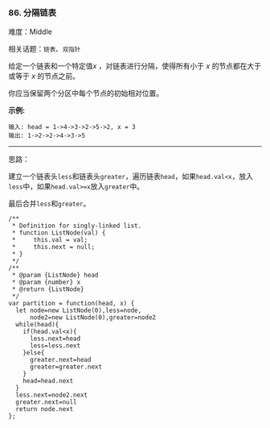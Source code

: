 ### 86. 分隔链表

难度：Middle

相关话题：`链表`、`双指针`

给定一个链表和一个特定值*x* ，对链表进行分隔，使得所有小于 *x*  的节点都在大于或等于 *x*  的节点之前。



你应当保留两个分区中每个节点的初始相对位置。



**示例:** 



```
输入: head = 1->4->3->2->5->2, x = 3
输出: 1->2->2->4->3->5
```



-----

思路：

建立一个链表头`less`和链表头`greater`，遍历链表`head`，如果`head.val<x`，放入`less`中，如果`head.val>=x`放入`greater`中。

最后合并`less`和`greater`。

```
/**
 * Definition for singly-linked list.
 * function ListNode(val) {
 *     this.val = val;
 *     this.next = null;
 * }
 */
/**
 * @param {ListNode} head
 * @param {number} x
 * @return {ListNode}
 */
var partition = function(head, x) {
  let node=new ListNode(0),less=node,
      node2=new ListNode(0),greater=node2
  while(head){
    if(head.val<x){
      less.next=head
      less=less.next
    }else{
      greater.next=head
      greater=greater.next
    }
    head=head.next
  }
  less.next=node2.next
  greater.next=null
  return node.next
};
```

